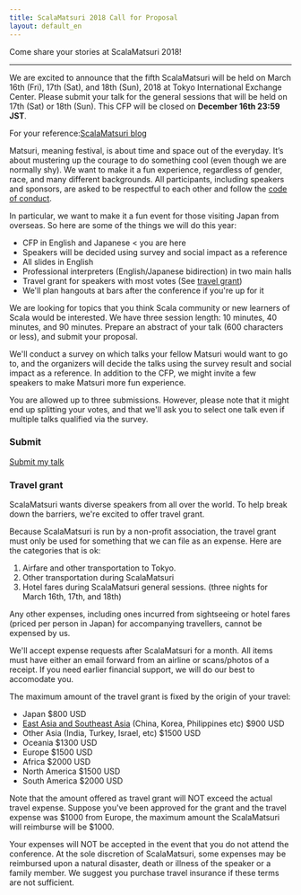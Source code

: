 ```yaml
---
title: ScalaMatsuri 2018 Call for Proposal
layout: default_en
---
```


Come share your stories at ScalaMatsuri 2018!

----

We are excited to announce that the fifth ScalaMatsuri will be held on March 16th (Fri), 17th (Sat), and 18th (Sun), 2018 at Tokyo International Exchange Center. Please submit your talk for the general sessions that will be held on 17th (Sat) or 18th (Sun). This CFP will be closed on **December 16th 23:59 JST**.

For your reference:[ScalaMatsuri blog](http://blog-en.scalamatsuri.org/)

Matsuri, meaning festival, is about time and space out of the everyday. It’s about mustering up the courage to do something cool (even though we are normally shy).
We want to make it a fun experience, regardless of gender, race, and many different backgrounds.
All participants, including speakers and sponsors, are asked to be respectful to each other and follow the [code of conduct](/en/code-of-conduct/).

In particular, we want to make it a fun event for those visiting Japan from overseas.
So here are some of the things we will do this year:

- CFP in English and Japanese < you are here
- Speakers will be decided using survey and social impact as a reference
- All slides in English
- Professional interpreters (English/Japanese bidirection) in two main halls
- Travel grant for speakers with most votes (See [travel grant](/en/cfp/#Travel-grant))
- We'll plan hangouts at bars after the conference if you're up for it

We are looking for topics that you think Scala community or new learners of Scala would be interested. We have three session length: 10 minutes, 40 minutes, and 90 minutes. Prepare an abstract of your talk (600 characters or less), and submit your proposal.

We'll conduct a survey on which talks your fellow Matsuri would want to go to,
and the organizers will decide the talks using the survey result and social impact as a reference.
In addition to the CFP, we might invite a few speakers to make Matsuri more fun experience.

You are allowed up to three submissions. However, please note that it might end up splitting your votes,
and that we'll ask you to select one talk even if multiple talks qualified via the survey.


### Submit

<a href="https://docs.google.com/forms/d/e/1FAIpQLScoSjPHd-HpGXn5owvs8ol9PKDqDVJhVQZMfDpxVha9LPv8NQ/viewform" class="btn btn-primary">Submit my talk</a>


### Travel grant


ScalaMatsuri wants diverse speakers from all over the world. To help break down the barriers, we're excited to offer travel grant.

Because ScalaMatsuri is run by a non-profit association, the travel grant must only be used for something that we can file as an expense. Here are the categories that is ok:

1. Airfare and other transportation to Tokyo.
2. Other transportation during ScalaMatsuri
3. Hotel fares during ScalaMatsuri general sessions. (three nights for March 16th, 17th, and 18th)

Any other expenses, including ones incurred from sightseeing or hotel fares (priced per person in Japan) for accompanying travellers, cannot be expensed by us.

We'll accept expense requests after ScalaMatsuri for a month. All items must have either an email forward from an airline or scans/photos of a receipt. If you need earlier financial support, we will do our best to accomodate you.

The maximum amount of the travel grant is fixed by the origin of your travel:

- Japan $800 USD
- [East Asia and Southeast Asia](https://en.wikipedia.org/wiki/United_Nations_geoscheme_for_Asia) (China, Korea, Philippines etc) $900 USD
- Other Asia (India, Turkey, Israel, etc) $1500 USD
- Oceania $1300 USD
- Europe $1500 USD
- Africa $2000 USD
- North America $1500 USD
- South America $2000 USD

Note that the amount offered as travel grant will NOT exceed the actual travel expense.
Suppose you've been approved for the grant and the travel expense was $1000 from Europe, the maximum amount the ScalaMatsuri will reimburse will be $1000.

Your expenses will NOT be accepted in the event that you do not attend the conference. At the sole discretion of ScalaMatsuri, some expenses may be reimbursed upon a natural disaster, death or illness of the speaker or a family member. We suggest you purchase travel insurance if these terms are not sufficient.
